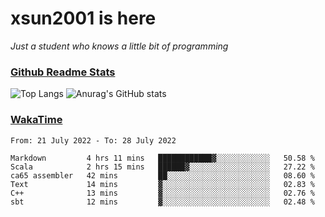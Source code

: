 # xsun2001 is here

*Just a student who knows a little bit of programming*

### [Github Readme Stats](https://github.com/anuraghazra/github-readme-stats)

![Top Langs](https://github-readme-stats.vercel.app/api/top-langs/?username=xsun2001&layout=compact&theme=radical) ![Anurag's GitHub stats](https://github-readme-stats.vercel.app/api?username=xsun2001&show_icons=true&theme=radical)

### [WakaTime](https://wakatime.com)

<!--START_SECTION:waka-->

```text
From: 21 July 2022 - To: 28 July 2022

Markdown         4 hrs 11 mins   ████████████▓░░░░░░░░░░░░   50.58 %
Scala            2 hrs 15 mins   ██████▓░░░░░░░░░░░░░░░░░░   27.22 %
ca65 assembler   42 mins         ██░░░░░░░░░░░░░░░░░░░░░░░   08.60 %
Text             14 mins         ▓░░░░░░░░░░░░░░░░░░░░░░░░   02.83 %
C++              13 mins         ▓░░░░░░░░░░░░░░░░░░░░░░░░   02.76 %
sbt              12 mins         ▓░░░░░░░░░░░░░░░░░░░░░░░░   02.48 %
```

<!--END_SECTION:waka-->
